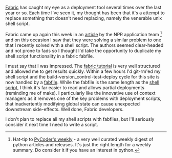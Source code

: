 <!--
.. title: Experimenting with fabric for deployments
.. slug: experimenting-with-fabric-for-deployments
.. date: 2013/02/24 16:50:06
.. spellcheck_exceptions: PyCoder's,fabfile,fabfiles,rm'ed,unix
.. tags: Technology
.. link: 
.. description: 
-->


[Fabric](http://fabfile.org) has caught my eye as a deployment tool several times over the last year or so. Each time I've seen it, my thought has been that it's a attempt to replace something that doesn't need replacing, namely the venerable unix shell script.

Fabric came up again this week in an [article](http://blog.apps.npr.org/2013/02/14/app-template-redux.html) by the NPR application team [^1] and on this occasion I saw that they were solving a similar problem to one that I recently solved with a shell script. The authors seemed clear-headed and not prone to fads so I thought I'd take the opportunity to duplicate my shell script functionality in a fabric fabfile.

I must say that I was impressed. The [fabric tutorial](http://docs.fabfile.org/en/1.5/tutorial.html) is very well structured and allowed me to get results quickly. Within a few hours I'd git-rm'ed my shell script and the build-version\_control-test-deploy cycle for this site is now handled by a [fabfile](https://github.com/edwinsteele/wordspeak.org/blob/master/fabfile.py). While the fabfile is the same length as the [shell script](https://github.com/edwinsteele/setup-scripts/blob/5e4354fcefd41cd5e93bc20736e66b2291c168ab/wordspeaksync.sh), I think it's far easier to read and allows partial deployments (reminding me of make). I particularly like the innovative use of context managers as it removes one of the key problems with deployment scripts, that inadvertently modifying global state can cause unexpected downstream side-effects. Well done, Fabric developers.

I don't plan to replace all my shell scripts with fabfiles, but I'll seriously consider it next time I need to write a script.

[^1]: Hat-tip to [PyCoder's weekly](http://www.pycoders.com) - a very well curated weekly digest of python articles and releases. It's just the right length for a weekly summary. Do consider it if you have an interest in python.
